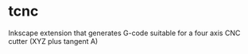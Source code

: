 tcnc
====

Inkscape extension that generates G-code suitable for a four axis CNC cutter (XYZ plus tangent A)